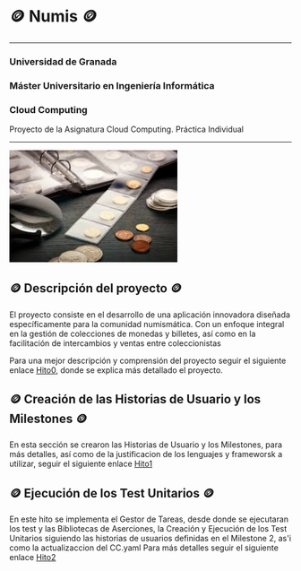 # :coin: Numis :coin:

---

### Universidad de Granada
### Máster Universitario en Ingeniería Informática
### Cloud Computing

Proyecto de la Asignatura Cloud Computing. Práctica Individual

---

<img src="./docs/img/images.jpeg" alt="drawing" width="300"/>

## :coin: Descripción del proyecto :coin:

El proyecto consiste en el desarrollo de una aplicación innovadora diseñada específicamente para la comunidad numismática. Con un enfoque integral en la gestión de colecciones de monedas y billetes, así como en la facilitación de intercambios y ventas entre coleccionistas

Para una mejor descripción y comprensión del proyecto seguir el siguiente enlace [Hito0](/docs/hitos/hito0/hito0.md), donde se explica más detallado el proyecto. 

## :coin: Creación de las Historias de Usuario y los Milestones :coin:

En esta sección se crearon las Historias de Usuario y los Milestones, para más detalles, así como de la justificacion de los lenguajes y frameworsk a utilizar, seguir el siguiente enlace [Hito1](/docs/hitos/hito1/hito1.md)

## :coin: Ejecución de los Test Unitarios :coin:

En este hito se implementa el Gestor de Tareas, desde donde se ejecutaran los test y las Bibliotecas de Aserciones, la Creación y Ejecución de los Test Unitarios siguiendo las historias de usuarios definidas en el Milestone 2, as'i como la actualizaccion del CC.yaml
Para más detalles seguir el siguiente enlace [Hito2](/docs/hitos/hito2/hito2.md)